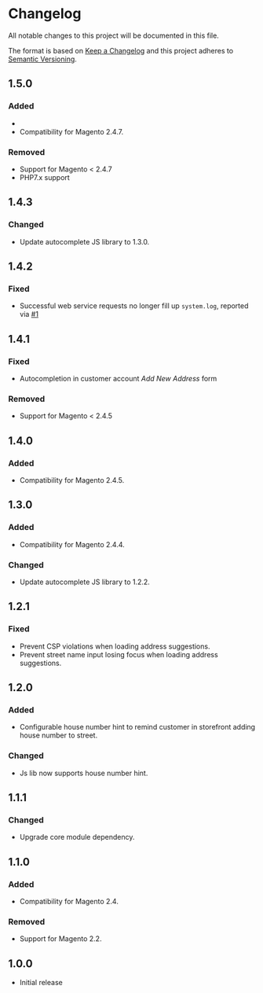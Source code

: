 # Changelog

All notable changes to this project will be documented in this file.

The format is based on [Keep a Changelog](http://keepachangelog.com/en/1.0.0/)
and this project adheres to [Semantic Versioning](http://semver.org/spec/v2.0.0.html).

## 1.5.0

### Added
- 
- Compatibility for Magento 2.4.7.

### Removed

- Support for Magento < 2.4.7
- PHP7.x support

## 1.4.3

### Changed

- Update autocomplete JS library to 1.3.0.

## 1.4.2

### Fixed

- Successful web service requests no longer fill up `system.log`, reported via [#1](https://github.com/netresearch/deutschepost-module-autocomplete-m2/issues/1)

## 1.4.1

### Fixed

- Autocompletion in customer account _Add New Address_ form

### Removed

- Support for Magento < 2.4.5

## 1.4.0

### Added

- Compatibility for Magento 2.4.5.

## 1.3.0

### Added

- Compatibility for Magento 2.4.4.

### Changed

- Update autocomplete JS library to 1.2.2.

## 1.2.1

### Fixed

- Prevent CSP violations when loading address suggestions.
- Prevent street name input losing focus when loading address suggestions.

## 1.2.0

### Added

- Configurable house number hint to remind customer in storefront adding house number to street.

### Changed

- Js lib now supports house number hint.

## 1.1.1

### Changed

- Upgrade core module dependency.

## 1.1.0

### Added

- Compatibility for Magento 2.4.

### Removed

- Support for Magento 2.2.

## 1.0.0

- Initial release
